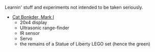 Learnin' stuff and experiments not intended to be taken seriously.

- [Cat Bonkder, Mark I](CatBonker-Mark-I.jpg)
    - 20x4 display
    - Ultrasonic range-finder
    - IR sensor
    - Servo
    - the remains of a Statue of Liberty LEGO set (hence the green)
